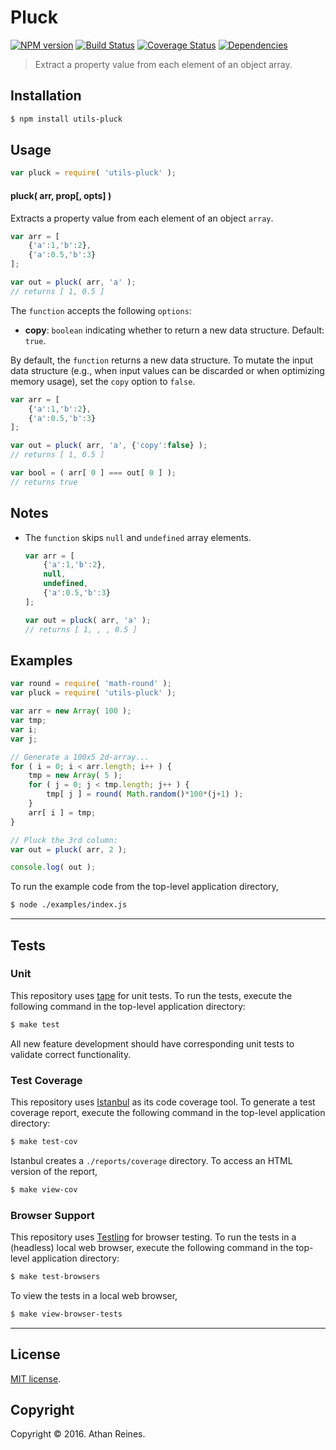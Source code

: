 Pluck
===
[![NPM version][npm-image]][npm-url] [![Build Status][build-image]][build-url] [![Coverage Status][coverage-image]][coverage-url] [![Dependencies][dependencies-image]][dependencies-url]

> Extract a property value from each element of an object array.


## Installation

``` bash
$ npm install utils-pluck
```


## Usage

``` javascript
var pluck = require( 'utils-pluck' );
```

#### pluck( arr, prop[, opts] )

Extracts a property value from each element of an object `array`.

``` javascript
var arr = [
	{'a':1,'b':2},
	{'a':0.5,'b':3}
];

var out = pluck( arr, 'a' );
// returns [ 1, 0.5 ]
```

The `function` accepts the following `options`:
*	__copy__: `boolean` indicating whether to return a new data structure. Default: `true`.

By default, the `function` returns a new data structure. To mutate the input data structure (e.g., when input values can be discarded or when optimizing memory usage), set the `copy` option to `false`.

``` javascript
var arr = [
	{'a':1,'b':2},
	{'a':0.5,'b':3}
];

var out = pluck( arr, 'a', {'copy':false} );
// returns [ 1, 0.5 ]

var bool = ( arr[ 0 ] === out[ 0 ] );
// returns true
```


## Notes

*	The `function` skips `null` and `undefined` array elements.
	
	``` javascript
	var arr = [
		{'a':1,'b':2},
		null,
		undefined,
		{'a':0.5,'b':3}
	];

	var out = pluck( arr, 'a' );
	// returns [ 1, , , 0.5 ]
	```


## Examples

``` javascript
var round = require( 'math-round' );
var pluck = require( 'utils-pluck' );

var arr = new Array( 100 );
var tmp;
var i;
var j;

// Generate a 100x5 2d-array...
for ( i = 0; i < arr.length; i++ ) {
	tmp = new Array( 5 );
	for ( j = 0; j < tmp.length; j++ ) {
		tmp[ j ] = round( Math.random()*100*(j+1) );
	}
	arr[ i ] = tmp;
}

// Pluck the 3rd column:
var out = pluck( arr, 2 );

console.log( out );
```

To run the example code from the top-level application directory,

``` bash
$ node ./examples/index.js
```


---
## Tests

### Unit

This repository uses [tape][tape] for unit tests. To run the tests, execute the following command in the top-level application directory:

``` bash
$ make test
```

All new feature development should have corresponding unit tests to validate correct functionality.


### Test Coverage

This repository uses [Istanbul][istanbul] as its code coverage tool. To generate a test coverage report, execute the following command in the top-level application directory:

``` bash
$ make test-cov
```

Istanbul creates a `./reports/coverage` directory. To access an HTML version of the report,

``` bash
$ make view-cov
```


### Browser Support

This repository uses [Testling][testling] for browser testing. To run the tests in a (headless) local web browser, execute the following command in the top-level application directory:

``` bash
$ make test-browsers
```

To view the tests in a local web browser,

``` bash
$ make view-browser-tests
```

<!-- [![browser support][browsers-image]][browsers-url] -->


---
## License

[MIT license](http://opensource.org/licenses/MIT).


## Copyright

Copyright &copy; 2016. Athan Reines.


[npm-image]: http://img.shields.io/npm/v/utils-pluck.svg
[npm-url]: https://npmjs.org/package/utils-pluck

[build-image]: http://img.shields.io/travis/kgryte/utils-pluck/master.svg
[build-url]: https://travis-ci.org/kgryte/utils-pluck

[coverage-image]: https://img.shields.io/codecov/c/github/kgryte/utils-pluck/master.svg
[coverage-url]: https://codecov.io/github/kgryte/utils-pluck?branch=master

[dependencies-image]: http://img.shields.io/david/kgryte/utils-pluck.svg
[dependencies-url]: https://david-dm.org/kgryte/utils-pluck

[dev-dependencies-image]: http://img.shields.io/david/dev/kgryte/utils-pluck.svg
[dev-dependencies-url]: https://david-dm.org/dev/kgryte/utils-pluck

[github-issues-image]: http://img.shields.io/github/issues/kgryte/utils-pluck.svg
[github-issues-url]: https://github.com/kgryte/utils-pluck/issues

[tape]: https://github.com/substack/tape
[istanbul]: https://github.com/gotwarlost/istanbul
[testling]: https://ci.testling.com
